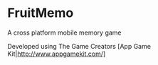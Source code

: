 # FruitMemo
A cross platform mobile memory game


Developed using The Game Creators [App Game Kit|http://www.appgamekit.com/]